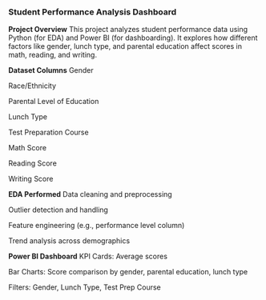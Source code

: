 ### Student Performance Analysis Dashboard
**Project Overview**
This project analyzes student performance data using Python (for EDA) and Power BI (for dashboarding). It explores how different factors like gender, lunch type, and parental education affect scores in math, reading, and writing.

 **Dataset Columns**
Gender

Race/Ethnicity

Parental Level of Education

Lunch Type

Test Preparation Course

Math Score

Reading Score

Writing Score

 **EDA Performed**
Data cleaning and preprocessing

Outlier detection and handling

Feature engineering (e.g., performance level column)

Trend analysis across demographics

**Power BI Dashboard**
KPI Cards: Average scores

Bar Charts: Score comparison by gender, parental education, lunch type

Filters: Gender, Lunch Type, Test Prep Course

